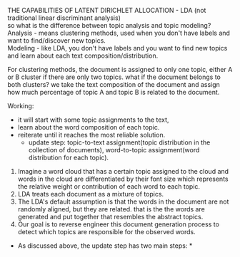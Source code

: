 THE CAPABILITIES OF LATENT DIRICHLET ALLOCATION - LDA (not traditional linear discriminant analysis)  
so what is the difference between topic analysis and topic modeling?  
Analysis - means clustering methods, used when you don't have labels and want to find/discover new topics.  
Modeling - like LDA, you don't have labels and you want to find new topics and learn about each text composition/distribution.  

For clustering methods, the document is assigned to only one topic, either A or B cluster if there are only two topics. what if the document belongs to both clusters?
we take the text composition of the document and assign how much percentage of topic A and topic B is related to the document.  

Working: 
* it will start with some topic assignments to the text,
* learn about the word composition of each topic.
* reiterate until it reaches the most reliable solution.
  * update step: topic-to-text assignment(topic distribution in the collection of documents), word-to-topic assignment(word distribution for each topic).


1. Imagine a word cloud that has a certain topic assigned to the cloud and words in the cloud are differentiated by their font size which represents the relative 
weight or contribution of each word to each topic.
2. LDA treats each document as a mixture of topics.
3. The LDA's default assumption is that the words in the document are not randomly aligned, but they are related. that is the the words are generated and put together that resembles the abstract topics.
4. Our goal is to reverse engineer this document generation process to detect which topics are responsible for the observed words.

* As discussed above, the update step has two main steps:
  * 
